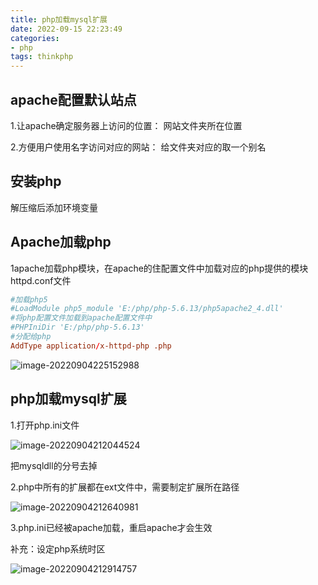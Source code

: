 ```yaml
---
title: php加载mysql扩展
date: 2022-09-15 22:23:49
categories:
- php
tags: thinkphp
---
```


## apache配置默认站点

1.让apache确定服务器上访问的位置： 网站文件夹所在位置

2.方便用户使用名字访问对应的网站： 给文件夹对应的取一个别名

## 安装php

解压缩后添加环境变量

## Apache加载php

1apache加载php模块，在apache的住配置文件中加载对应的php提供的模块 httpd.conf文件

``` conf
#加载php5
#LoadModule php5_module '‪E:/php/php-5.6.13/php5apache2_4.dll'
#将php配置文件加载到apache配置文件中
#PHPIniDir 'E:/php/php-5.6.13'
#分配给php
AddType application/x-httpd-php .php
```



![image-20220904225152988](https://zhuzedan.oss-cn-hangzhou.aliyuncs.com/img/image-20220904225152988.png)

## php加载mysql扩展

1.打开php.ini文件

![image-20220904212044524](https://zhuzedan.oss-cn-hangzhou.aliyuncs.com/img/image-20220904212044524.png)

把mysqldll的分号去掉

2.php中所有的扩展都在ext文件中，需要制定扩展所在路径

![image-20220904212640981](https://zhuzedan.oss-cn-hangzhou.aliyuncs.com/img/image-20220904212640981.png)

3.php.ini已经被apache加载，重启apache才会生效



补充：设定php系统时区

![image-20220904212914757](https://zhuzedan.oss-cn-hangzhou.aliyuncs.com/img/image-20220904212914757.png)